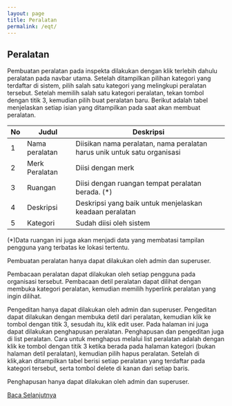 ```yaml
---
layout: page
title: Peralatan
permalink: /eqt/
---
```


## Peralatan

Pembuatan peralatan pada inspekta dilakukan dengan klik terlebih dahulu peralatan pada navbar utama. Setelah ditampilkan pilihan kategori yang terdaftar di sistem, pilih salah satu kategori yang melingkupi peralatan tersebut.
Setelah memilih salah satu kategori peralatan, tekan tombol dengan titik 3, kemudian pilih buat peralatan baru.
Berikut adalah tabel menjelaskan setiap isian yang ditampilkan pada saat akan membuat peralatan.

| No | Judul | Deskripsi | 
|----|-------|-----------|
| 1  |    Nama peralatan   | Diisikan nama peralatan, nama peralatan harus unik untuk satu organisasi |
| 2  |   Merk Peralatan   | Diisi dengan merk | 
| 3  |   Ruangan    | Diisi dengan ruangan tempat peralatan berada. (*)| 
| 4  |   Deskripsi   | Deskripsi yang baik untuk menjelaskan keadaan peralatan |
| 5 | Kategori | Sudah diisi oleh sistem |

(*)Data ruangan ini juga akan menjadi data yang membatasi tampilan pengguna yang terbatas ke lokasi tertentu. 


Pembuatan peralatan hanya dapat dilakukan oleh admin dan superuser.

Pembacaan peralatan dapat dilakukan oleh setiap pengguna pada organisasi tersebut. Pembacaan detil peralatan dapat dilihat dengan membuka kategori peralatan, kemudian memilih hyperlink peralatan yang ingin dilihat.

Pengeditan hanya dapat dilakukan oleh admin dan superuser. Pengeditan dapat dilakukan dengan membuka detil dari peralatan, kemudian klik ke tombol dengan titik 3, sesudah itu, klik edit user. Pada halaman ini juga dapat dilakukan penghapusan peralatan.
Penghapusan dan pengeditan juga di list peralatan. Cara untuk menghapus melalui list peralatan adalah dengan klik ke tombol dengan titik 3 ketika berada pada halaman kategori (bukan halaman detil peralatan), kemudian pilih hapus peralatan. Setelah di klik,akan ditampilkan tabel berisi setiap peralatan yang terdaftar pada kategori tersebut, serta tombol delete di kanan dari setiap baris.

Penghapusan hanya dapat dilakukan oleh admin dan superuser.


[Baca Selanjutnya](./scan_qr)
